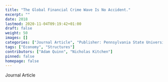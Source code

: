 ```yaml
---
title: "The Global Financial Crime Wave Is No Accident."
excerpt: ""
date: 2018
lastmod: 2020-11-04T09:19:42+01:00
draft: false
weight: 50
images: []
categories: ["Journal Article", "Publisher: Pennsylvania State University Press", "Journal: Open Democracy"]
tags: ["Economy", "Structures"]
contributors: ["Adam Quinn", "Nicholas Kitchen"]
pinned: false
homepage: false
---
```


Journal Article
